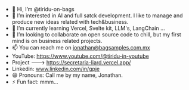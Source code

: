 - 👋 Hi, I’m @tiridu-on-bags
- 👀 I’m interested in AI and full satck development. I like to manage and produce new ideas related with tech&business. 
- 🌱 I’m currently learning Vercel, Svelte kit, LLM's, LangChain ...
- 💞️ I’m looking to collaborate on open source code to chill, but my first mind is on business related projects.
- 📫 You can reach me on jonathan@bagsamples.com.mx
- YouTube: https://www.youtube.com/@tiridu-in-youtube
- Project  ---> https://secretaria-liard.vercel.app/
- Linkedin: www.linkedin.com/in/gpje
- 😄 Pronouns: Call me by my name, Jonathan.
- ⚡ Fun fact: mmm...

<!---
tiridu-on-bags/tiridu-on-bags is a ✨ special ✨ repository because its `README.md` (this file) appears on your GitHub profile.
You can click the Preview link to take a look at your changes.
--->
